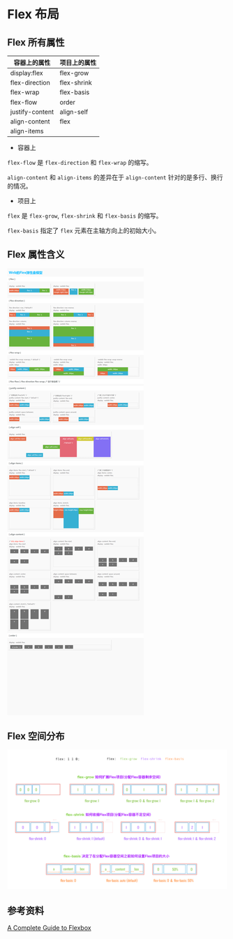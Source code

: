 # Flex 布局

## Flex 所有属性

| 容器上的属性      | 项目上的属性   |
| --------------- | ------------ |
| display:flex    | flex-grow    |
| flex-direction  | flex-shrink  |
| flex-wrap       | flex-basis   |
| flex-flow       | order        |
| justify-content | align-self   |
| align-content   | flex         |
| align-items     |              |

- 容器上

`flex-flow` 是 `flex-direction` 和 `flex-wrap` 的缩写。

`align-content` 和 `align-items` 的差异在于 `align-content` 针对的是多行、换行的情况。

- 项目上

`flex` 是 `flex-grow`, `flex-shrink` 和 `flex-basis` 的缩写。

`flex-basis` 指定了 `flex` 元素在主轴方向上的初始大小。

## Flex 属性含义

![flex](./assets/flex1.png)

## Flex 空间分布

![flex](./assets/flex2.png)

## 参考资料

[A Complete Guide to Flexbox](https://css-tricks.com/snippets/css/a-guide-to-flexbox/)
